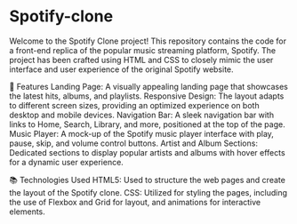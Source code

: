 # Spotify-clone
Welcome to the Spotify Clone project! This repository contains the code for a front-end replica of the popular music streaming platform, Spotify. The project has been crafted using HTML and CSS to closely mimic the user interface and user experience of the original Spotify website.  


🌟 Features
Landing Page: A visually appealing landing page that showcases the latest hits, albums, and playlists.
Responsive Design: The layout adapts to different screen sizes, providing an optimized experience on both desktop and mobile devices.
Navigation Bar: A sleek navigation bar with links to Home, Search, Library, and more, positioned at the top of the page.
Music Player: A mock-up of the Spotify music player interface with play, pause, skip, and volume control buttons.
Artist and Album Sections: Dedicated sections to display popular artists and albums with hover effects for a dynamic user experience.  


📚 Technologies Used
HTML5: Used to structure the web pages and create the layout of the Spotify clone.
CSS: Utilized for styling the pages, including the use of Flexbox and Grid for layout, and animations for interactive elements.
